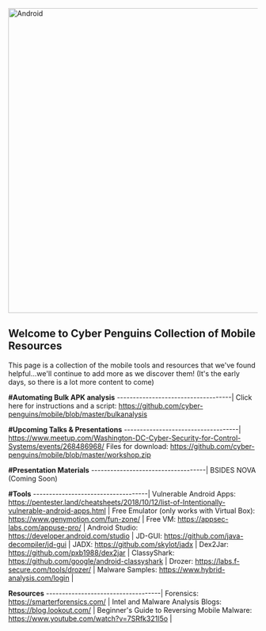 <img width="616" alt="Android" src="https://user-images.githubusercontent.com/61938680/76761830-7e35c680-6766-11ea-9ad7-4149e8b4b9a3.png">

## Welcome to Cyber Penguins Collection of Mobile Resources

This page is a collection of the mobile tools and resources that we've found helpful...we'll continue to add more as we discover them! (It's the early days, so there is a lot more content to come)

**#Automating Bulk APK analysis**
------------------------------------|
Click here for instructions and a script: https://github.com/cyber-penguins/mobile/blob/master/bulkanalysis

**#Upcoming Talks & Presentations**
------------------------------------|
https://www.meetup.com/Washington-DC-Cyber-Security-for-Control-Systems/events/268486968/
Files for download: https://github.com/cyber-penguins/mobile/blob/master/workshop.zip

**#Presentation Materials**
------------------------------------|
BSIDES NOVA (Coming Soon)

**#Tools**
------------------------------------|
Vulnerable Android Apps: https://pentester.land/cheatsheets/2018/10/12/list-of-Intentionally-vulnerable-android-apps.html |
Free Emulator (only works with Virtual Box): https://www.genymotion.com/fun-zone/ |
Free VM: https://appsec-labs.com/appuse-pro/ |
Android Studio: https://developer.android.com/studio |
JD-GUI: https://github.com/java-decompiler/jd-gui |
JADX: https://github.com/skylot/jadx |
Dex2Jar: https://github.com/pxb1988/dex2jar |
ClassyShark: https://github.com/google/android-classyshark |
Drozer: https://labs.f-secure.com/tools/drozer/ |
Malware Samples: https://www.hybrid-analysis.com/login |

**Resources**
------------------------------------|
Forensics: https://smarterforensics.com/ |
Intel and Malware Analysis Blogs: https://blog.lookout.com/ |
Beginner's Guide to Reversing Mobile Malware: https://www.youtube.com/watch?v=7SRfk321I5o |
